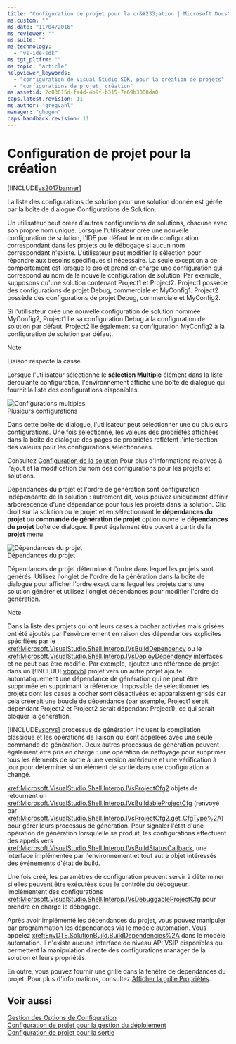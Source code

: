 ```yaml
---
title: "Configuration de projet pour la cr&#233;ation | Microsoft Docs"
ms.custom: ""
ms.date: "11/04/2016"
ms.reviewer: ""
ms.suite: ""
ms.technology: 
  - "vs-ide-sdk"
ms.tgt_pltfrm: ""
ms.topic: "article"
helpviewer_keywords: 
  - "configuration de Visual Studio SDK, pour la création de projets"
  - "configurations de projet, création"
ms.assetid: 2c83615d-fa4d-4b9f-b315-7a69b3000da0
caps.latest.revision: 11
ms.author: "gregvanl"
manager: "ghogen"
caps.handback.revision: 11
---
```

# Configuration de projet pour la cr&#233;ation
[!INCLUDE[vs2017banner](../../code-quality/includes/vs2017banner.md)]

La liste des configurations de solution pour une solution donnée est gérée par la boîte de dialogue Configurations de Solution.  
  
 Un utilisateur peut créer d'autres configurations de solutions, chacune avec son propre nom unique. Lorsque l'utilisateur crée une nouvelle configuration de solution, l'IDE par défaut le nom de configuration correspondant dans les projets ou le débogage si aucun nom correspondant n'existe. L'utilisateur peut modifier la sélection pour répondre aux besoins spécifiques si nécessaire. La seule exception à ce comportement est lorsque le projet prend en charge une configuration qui correspond au nom de la nouvelle configuration de solution. Par exemple, supposons qu'une solution contenant Project1 et Project2. Project1 possède des configurations de projet Debug, commerciale et MyConfig1. Project2 possède des configurations de projet Debug, commerciale et MyConfig2.  
  
 Si l'utilisateur crée une nouvelle configuration de solution nommée MyConfig2, Project1 lie sa configuration Debug à la configuration de solution par défaut. Project2 lie également sa configuration MyConfig2 à la configuration de solution par défaut.  
  
> [!NOTE]
>  Liaison respecte la casse.  
  
 Lorsque l'utilisateur sélectionne le **sélection Multiple** élément dans la liste déroulante configuration, l'environnement affiche une boîte de dialogue qui fournit la liste des configurations disponibles.  
  
 ![Configurations multiples](../../extensibility/internals/media/vsmultiplecfgs.png "vsMultipleCfgs")  
Plusieurs configurations  
  
 Dans cette boîte de dialogue, l'utilisateur peut sélectionner une ou plusieurs configurations. Une fois sélectionné, les valeurs des propriétés affichées dans la boîte de dialogue des pages de propriétés reflètent l'intersection des valeurs pour les configurations sélectionnées.  
  
 Consultez [Configuration de la solution](../../extensibility/internals/solution-configuration.md) Pour plus d'informations relatives à l'ajout et la modification du nom des configurations pour les projets et solutions.  
  
 Dépendances du projet et l'ordre de génération sont configuration indépendante de la solution : autrement dit, vous pouvez uniquement définir arborescence d'une dépendance pour tous les projets dans la solution. Clic droit sur la solution ou le projet et en sélectionnant le **dépendances du projet** ou **commande de génération de projet** option ouvre le **dépendances du projet** boîte de dialogue. Il peut également être ouvert à partir de la **projet** menu.  
  
 ![Dépendances du projet](../../extensibility/internals/media/vsprojdependencies.gif "vsProjDependencies")  
Dépendances du projet  
  
 Dépendances de projet déterminent l'ordre dans lequel les projets sont générés. Utilisez l'onglet de l'ordre de la génération dans la boîte de dialogue pour afficher l'ordre exact dans lequel les projets dans une solution générer et utilisez l'onglet dépendances pour modifier l'ordre de génération.  
  
> [!NOTE]
>  Dans la liste des projets qui ont leurs cases à cocher activées mais grisées ont été ajoutés par l'environnement en raison des dépendances explicites spécifiées par le <xref:Microsoft.VisualStudio.Shell.Interop.IVsBuildDependency> ou le <xref:Microsoft.VisualStudio.Shell.Interop.IVsDeployDependency> interfaces et ne peut pas être modifié. Par exemple, ajoutez une référence de projet dans un [!INCLUDE[vbprvb](../../code-quality/includes/vbprvb_md.md)] projet vers un autre projet ajoute automatiquement une dépendance de génération qui ne peut être supprimée en supprimant la référence. Impossible de sélectionner les projets dont les cases à cocher sont désactivées et apparaissent grisés car cela créerait une boucle de dépendance \(par exemple, Project1 serait dépendant Project2 et Project2 serait dépendant Project1\), ce qui serait bloquer la génération.  
  
 [!INCLUDE[vsprvs](../../code-quality/includes/vsprvs_md.md)] processus de génération incluent la compilation classique et les opérations de liaison qui sont appelées avec une seule commande de génération. Deux autres processus de génération peuvent également être pris en charge : une opération de nettoyage pour supprimer tous les éléments de sortie à une version antérieure et une vérification à jour pour déterminer si un élément de sortie dans une configuration a changé.  
  
 <xref:Microsoft.VisualStudio.Shell.Interop.IVsProjectCfg2> objets de retournent un <xref:Microsoft.VisualStudio.Shell.Interop.IVsBuildableProjectCfg> \(renvoyé par <xref:Microsoft.VisualStudio.Shell.Interop.IVsProjectCfg2.get_CfgType%2A>\) pour gérer leurs processus de génération. Pour signaler l'état d'une opération de génération lorsqu'elle se produit, les configurations effectuent des appels vers <xref:Microsoft.VisualStudio.Shell.Interop.IVsBuildStatusCallback>, une interface implémentée par l'environnement et tout autre objet intéressés des événements d'état de build.  
  
 Une fois créé, les paramètres de configuration peuvent servir à déterminer si elles peuvent être exécutées sous le contrôle du débogueur. Implémentent des configurations <xref:Microsoft.VisualStudio.Shell.Interop.IVsDebuggableProjectCfg> pour prendre en charge le débogage.  
  
 Après avoir implémenté les dépendances du projet, vous pouvez manipuler par programmation les dépendances via le modèle automation. Vous appelez <xref:EnvDTE.SolutionBuild.BuildDependencies%2A> dans le modèle automation. Il n'existe aucune interface de niveau API VSIP disponibles qui permettent la manipulation directe des configurations manager de la solution et leurs propriétés.  
  
 En outre, vous pouvez fournir une grille dans la fenêtre de dépendances du projet. Pour plus d'informations, consultez [Afficher la grille Propriétés](../../extensibility/internals/properties-display-grid.md).  
  
## Voir aussi  
 [Gestion des Options de Configuration](../../extensibility/internals/managing-configuration-options.md)   
 [Configuration de projet pour la gestion du déploiement](../../extensibility/internals/project-configuration-for-managing-deployment.md)   
 [Configuration de projet pour la sortie](../../extensibility/internals/project-configuration-for-output.md)